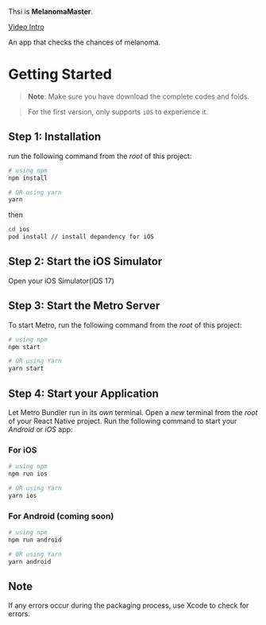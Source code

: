 Thsi is **MelanomaMaster**.

[Video Intro](https://www.youtube.com/watch?v=0vl7Ifr0uNI)

An app that checks the chances of melanoma.

# Getting Started

> **Note**: Make sure you have download the complete codes and folds.

> For the first version, only supports `iOS` to experience it.

## Step 1: Installation

run the following command from the _root_ of this project:

```bash
# using npm
npm install

# OR using yarn
yarn
```

then

```bash
cd ios
pod install // install depandency for iOS
```

## Step 2: Start the iOS Simulator

Open your iOS Simulator(iOS 17)

## Step 3: Start the Metro Server

To start Metro, run the following command from the _root_ of this project:

```bash
# using npm
npm start

# OR using Yarn
yarn start
```

## Step 4: Start your Application

Let Metro Bundler run in its _own_ terminal. Open a _new_ terminal from the _root_ of your React Native project. Run the following command to start your _Android_ or _iOS_ app:

### For iOS

```bash
# using npm
npm run ios

# OR using Yarn
yarn ios
```

### For Android (coming soon)

```bash
# using npm
npm run android

# OR using Yarn
yarn android
```

## Note

If any errors occur during the packaging process, use Xcode to check for errors.
